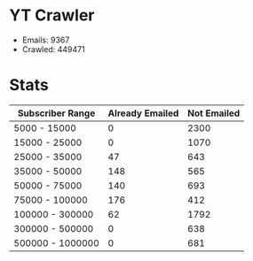 # YT Crawler
- Emails: 9367
- Crawled: 449471

# Stats
| Subscriber Range  | Already Emailed | Not Emailed |
|-------|-------|-------|
| 5000 - 15000 | 0 | 2300 |
| 15000 - 25000 | 0 | 1070 |
| 25000 - 35000 | 47 | 643 |
| 35000 - 50000 | 148 | 565 |
| 50000 - 75000 | 140 | 693 |
| 75000 - 100000 | 176 | 412 |
| 100000 - 300000 | 62 | 1792 |
| 300000 - 500000 | 0 | 638 |
| 500000 - 1000000 | 0 | 681 |
